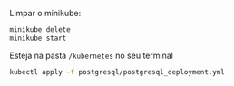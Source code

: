 Limpar o minikube:
```bash
minikube delete
minikube start
```

Esteja na pasta `/kubernetes` no seu terminal

```bash
kubectl apply -f postgresql/postgresql_deployment.yml
```